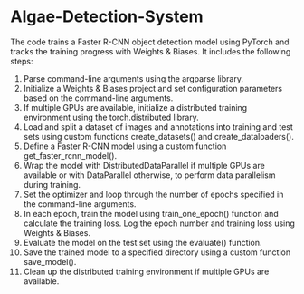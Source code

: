 # Algae-Detection-System

The code trains a Faster R-CNN object detection model using PyTorch and tracks the training progress with Weights & Biases. It includes the following steps:

1. Parse command-line arguments using the argparse library.
2. Initialize a Weights & Biases project and set configuration parameters based on the command-line arguments.
3. If multiple GPUs are available, initialize a distributed training environment using the torch.distributed library.
4. Load and split a dataset of images and annotations into training and test sets using custom functions create_datasets() and create_dataloaders().
5. Define a Faster R-CNN model using a custom function get_faster_rcnn_model().
6. Wrap the model with DistributedDataParallel if multiple GPUs are available or with DataParallel otherwise, to perform data parallelism during training.
7. Set the optimizer and loop through the number of epochs specified in the command-line arguments.
8. In each epoch, train the model using train_one_epoch() function and calculate the training loss. Log the epoch number and training loss using Weights & Biases.
9. Evaluate the model on the test set using the evaluate() function.
10. Save the trained model to a specified directory using a custom function save_model().
11. Clean up the distributed training environment if multiple GPUs are available.

